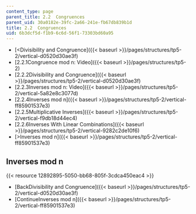 ```yaml
---
content_type: page
parent_title: 2.2  Congruences
parent_uid: 30a0182e-39fc-2a66-241e-fb67db839b1d
title: 2.2  Congruences
uid: 6b3dcf5d-f1b9-6c6d-56f1-73303bd60a95
---
```


*   [<Divisibility and Congruence]({{< baseurl >}}/pages/structures/tp5-2/vertical-d0520d30ae3f)
*   [2.2.1Congruence mod n: Video]({{< baseurl >}}/pages/structures/tp5-2)
*   [2.2.2Divisibility and Congruence]({{< baseurl >}}/pages/structures/tp5-2/vertical-d0520d30ae3f)
*   [2.2.3Inverses mod n: Video]({{< baseurl >}}/pages/structures/tp5-2/vertical-5a82e8c3077d)
*   [2.2.4Inverses mod n]({{< baseurl >}}/pages/structures/tp5-2/vertical-ff85901537e3)
*   [2.2.5Multiplicative Inverses]({{< baseurl >}}/pages/structures/tp5-2/vertical-f9db18d44ec4)
*   [2.2.6Inverses With Linear Combinations]({{< baseurl >}}/pages/structures/tp5-2/vertical-9282c2de10f6)
*   [\>Inverses mod n]({{< baseurl >}}/pages/structures/tp5-2/vertical-ff85901537e3)

Inverses mod n
--------------

{{< resource 12892895-5050-bb68-805f-3cdca450eac4 >}}

*   [BackDivisibility and Congruence]({{< baseurl >}}/pages/structures/tp5-2/vertical-d0520d30ae3f)
*   [ContinueInverses mod n]({{< baseurl >}}/pages/structures/tp5-2/vertical-ff85901537e3)